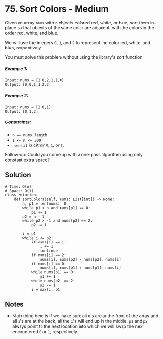 # 75. Sort Colors - Medium

Given an array `nums` with `n` objects colored red, white, or blue, sort them in-place so that objects of the same color are adjacent, with the colors in the order red, white, and blue.

We will use the integers `0`, `1`, and `2` to represent the color red, white, and blue, respectively.

You must solve this problem without using the library's sort function.

##### Example 1:

```
Input: nums = [2,0,2,1,1,0]
Output: [0,0,1,1,2,2]
```

##### Example 2:

```
Input: nums = [2,0,1]
Output: [0,1,2]
```

##### Constraints:


- `n == nums.length`
- `1 <= n <= 300`
- `nums[i]` is either `0`, `1`, or `2`.


Follow-up: Could you come up with a one-pass algorithm using only constant extra space?

## Solution

```
# Time: O(n)
# Space: O(1)
class Solution:
    def sortColors(self, nums: List[int]) -> None:
        n, p1 = len(nums), 0
        while p1 < n and nums[p1] == 0:
            p1 += 1
        p2 = n - 1
        while p2 > -1 and nums[p2] == 2:
            p2 -= 1
        
        i = p1
        while i <= p2:
            if nums[i] == 1:
                i += 1
                continue
            if nums[i] == 2:
                nums[i], nums[p2] = nums[p2], nums[i]
            if nums[i] == 0:
                nums[i], nums[p1] = nums[p1], nums[i]
            while nums[p1] == 0:
                p1 += 1
            while nums[p2] == 2:
                p2 -= 1
            i = max(i, p1)
```

## Notes
- Main thing here is if we make sure all `0`'s are at the front of the array and all `2`'s are at the back, all the `1`'s will end up in the middle. `p1` and `p2` always point to the next location into which we will swap the next encountered `0` or `1`, respectively. 